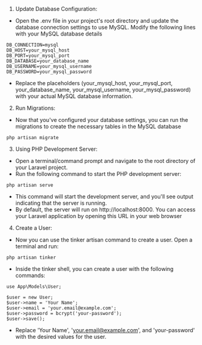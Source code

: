 1. Update Database Configuration:
- Open the .env file in your project's root directory and update the database connection settings to use MySQL. Modify the following lines with your MySQL database details

```
DB_CONNECTION=mysql
DB_HOST=your_mysql_host
DB_PORT=your_mysql_port
DB_DATABASE=your_database_name
DB_USERNAME=your_mysql_username
DB_PASSWORD=your_mysql_password
```

- Replace the placeholders (your_mysql_host, your_mysql_port, your_database_name, your_mysql_username, your_mysql_password) with your actual MySQL database information.


2. Run Migrations:
- Now that you've configured your database settings, you can run the migrations to create the necessary tables in the MySQL database

```
php artisan migrate
```


3. Using PHP Development Server:
- Open a terminal/command prompt and navigate to the root directory of your Laravel project.
- Run the following command to start the PHP development server:

```
php artisan serve
```

- This command will start the development server, and you'll see output indicating that the server is running.
- By default, the server will run on http://localhost:8000. You can access your Laravel application by opening this URL in your web browser




4. Create a User:
- Now you can use the tinker artisan command to create a user. Open a terminal and run:

```
php artisan tinker
```

- Inside the tinker shell, you can create a user with the following commands:

```
use App\Models\User;

$user = new User;
$user->name = 'Your Name';
$user->email = 'your.email@example.com';
$user->password = bcrypt('your-password');
$user->save();
```

- Replace 'Your Name', 'your.email@example.com', and 'your-password' with the desired values for the user.
